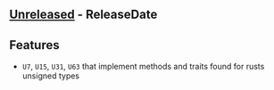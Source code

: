 <!-- next-header -->

## [Unreleased] - ReleaseDate

## Features

* `U7`, `U15`, `U31`, `U63` that implement methods and traits found for rusts unsigned types

<!-- next-url -->
[Unreleased]: https://github.com/wasabi375/nonmaxunsigned/compare/4784bcdc3f86be0b1d75908e323a40ba49734ad7...HEAD
